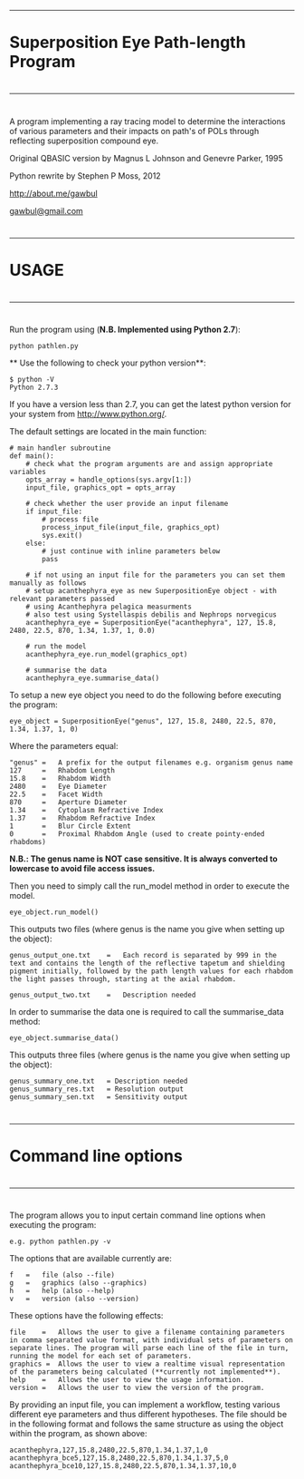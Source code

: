 ***
# 
# **Superposition Eye Path-length Program**
# 
***
# 

A program implementing a ray tracing model to determine the interactions of various parameters and their impacts on path's of POLs through reflecting superposition compound eye.

Original QBASIC version by Magnus L Johnson and Genevre Parker, 1995

Python rewrite by Stephen P Moss, 2012

http://about.me/gawbul

gawbul@gmail.com

# 
***
# 
# USAGE
# 
***
# 

Run the program using (**N.B. Implemented using Python 2.7**):

	python pathlen.py

** Use the following to check your python version**:

	$ python -V
	Python 2.7.3

If you have a version less than 2.7, you can get the latest python version for your system from http://www.python.org/.

The default settings are located in the main function:

	# main handler subroutine
	def main():
		# check what the program arguments are and assign appropriate variables
		opts_array = handle_options(sys.argv[1:])
		input_file, graphics_opt = opts_array
		
		# check whether the user provide an input filename
		if input_file:
			# process file
			process_input_file(input_file, graphics_opt)
			sys.exit()
		else:
			# just continue with inline parameters below
			pass
		
		# if not using an input file for the parameters you can set them manually as follows
		# setup acanthephyra_eye as new SuperpositionEye object - with relevant parameters passed	
		# using Acanthephyra pelagica measurments
		# also test using Systellaspis debilis and Nephrops norvegicus
		acanthephyra_eye = SuperpositionEye("acanthephyra", 127, 15.8, 2480, 22.5, 870, 1.34, 1.37, 1, 0.0) 

		# run the model	
		acanthephyra_eye.run_model(graphics_opt)
		
		# summarise the data
		acanthephyra_eye.summarise_data()


			
To setup a new eye object you need to do the following before executing the program:

	eye_object = SuperpositionEye("genus", 127, 15.8, 2480, 22.5, 870, 1.34, 1.37, 1, 0) 

Where the parameters equal:

	"genus"	=	A prefix for the output filenames e.g. organism genus name
	127 	=	Rhabdom Length
	15.8 	=	Rhabdom Width
	2480 	=	Eye Diameter
	22.5 	=	Facet Width
	870		=	Aperture Diameter
	1.34	=	Cytoplasm Refractive Index
	1.37	=	Rhabdom Refractive Index
	1		=	Blur Circle Extent
	0		=	Proximal Rhabdom Angle (used to create pointy-ended rhabdoms)

**N.B.: The genus name is NOT case sensitive. It is always converted to lowercase to avoid file access issues.**

Then you need to simply call the run_model method in order to execute the model.

	eye_object.run_model()

This outputs two files (where genus is the name you give when setting up the object):

	genus_output_one.txt	=	Each record is separated by 999 in the text and contains the length of the reflective tapetum and shielding pigment initially, followed by the path length values for each rhabdom the light passes through, starting at the axial rhabdom.
	
	genus_output_two.txt	=	Description needed

In order to summarise the data one is required to call the summarise_data method:

	eye_object.summarise_data()
	
This outputs three files (where genus is the name you give when setting up the object):

	genus_summary_one.txt	= Description needed
	genus_summary_res.txt	= Resolution output
	genus_summary_sen.txt	= Sensitivity output

# 
***
# 
# Command line options
# 
***
# 

The program allows you to input certain command line options when executing the program:

	e.g. python pathlen.py -v

The options that are available currently are:

	f	=	file (also --file)
	g	=	graphics (also --graphics)
	h	=	help (also --help)
	v	=	version (also --version)

These options have the following effects:

	file	=	Allows the user to give a filename containing parameters in comma separated value format, with individual sets of parameters on separate lines. The program will parse each line of the file in turn, running the model for each set of parameters.
	graphics =	Allows the user to view a realtime visual representation of the parameters being calculated (**currently not implemented**).
	help	=	Allows the user to view the usage information.
	version	=	Allows the user to view the version of the program.


By providing an input file, you can implement a workflow, testing various different eye parameters and thus different hypotheses. The file should be in the following format and follows the same structure as using the object within the program, as shown above:

	acanthephyra,127,15.8,2480,22.5,870,1.34,1.37,1,0
	acanthephyra_bce5,127,15.8,2480,22.5,870,1.34,1.37,5,0
	acanthephyra_bce10,127,15.8,2480,22.5,870,1.34,1.37,10,0
